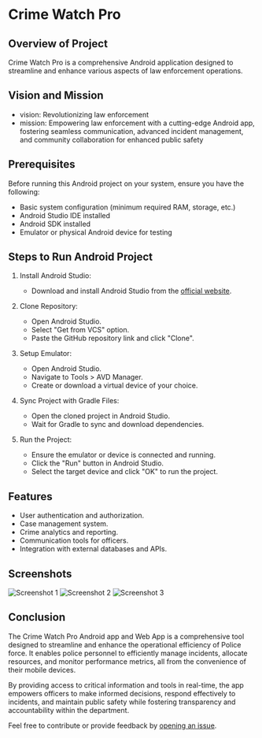 # Crime Watch Pro

## Overview of Project
Crime Watch Pro is a comprehensive Android application designed to streamline and enhance various aspects of law enforcement operations.

## Vision and Mission
- vision: Revolutionizing law enforcement
- mission: Empowering law enforcement with a cutting-edge Android app, fostering seamless communication, advanced incident management, and community collaboration for enhanced public safety

## Prerequisites
Before running this Android project on your system, ensure you have the following:
- Basic system configuration (minimum required RAM, storage, etc.)
- Android Studio IDE installed
- Android SDK installed
- Emulator or physical Android device for testing

## Steps to Run Android Project

1. Install Android Studio:
   - Download and install Android Studio from the [official website](https://developer.android.com/studio).

2. Clone Repository:
   - Open Android Studio.
   - Select "Get from VCS" option.
   - Paste the GitHub repository link and click "Clone".

3. Setup Emulator:
   - Open Android Studio.
   - Navigate to Tools > AVD Manager.
   - Create or download a virtual device of your choice.

4. Sync Project with Gradle Files:
   - Open the cloned project in Android Studio.
   - Wait for Gradle to sync and download dependencies.

5. Run the Project:
   - Ensure the emulator or device is connected and running.
   - Click the "Run" button in Android Studio.
   - Select the target device and click "OK" to run the project.

## Features
- User authentication and authorization.
- Case management system.
- Crime analytics and reporting.
- Communication tools for officers.
- Integration with external databases and APIs.

## Screenshots
![Screenshot 1](screenshots/screenshot1.png)
![Screenshot 2](screenshots/screenshot2.png)
![Screenshot 3](screenshots/screenshot3.png)

## Conclusion
The Crime Watch Pro Android app and Web App is a comprehensive tool designed to streamline and enhance the operational efficiency of Police force. It enables police personnel to efficiently manage incidents, allocate resources, and monitor performance metrics, all from the convenience of their mobile devices. 

By providing access to critical information and tools in real-time, the app empowers officers to make informed decisions, respond effectively to incidents, and maintain public safety while fostering transparency and accountability within the department.

Feel free to contribute or provide feedback by [opening an issue](https://github.com/yourusername/police-management-system/issues).
